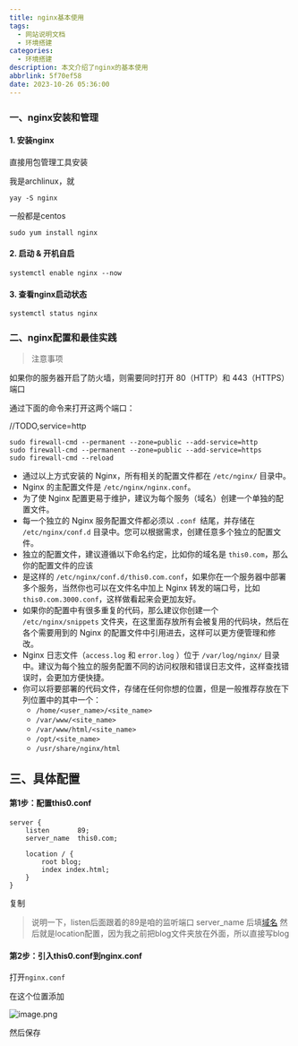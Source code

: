 ```yaml
---
title: nginx基本使用
tags:
  - 网站说明文档
  - 环境搭建
categories:
  - 环境搭建
description: 本文介绍了nginx的基本使用
abbrlink: 5f70ef58
date: 2023-10-26 05:36:00
---
```

### 一、nginx安装和管理

#### 1. 安装nginx

直接用包管理工具安装

我是archlinux，就

```
yay -S nginx
```
一般都是centos

```
sudo yum install nginx 
```

#### 2. 启动 & 开机自启

```
systemctl enable nginx --now
```

#### 3. 查看nginx启动状态

```
systemctl status nginx
```

### 二、nginx配置和最佳实践

> 注意事项

如果你的服务器开启了防火墙，则需要同时打开 80（HTTP）和 443（HTTPS）端口

通过下面的命令来打开这两个端口：

//TODO,service=http

```routeros
sudo firewall-cmd --permanent --zone=public --add-service=http
sudo firewall-cmd --permanent --zone=public --add-service=https
sudo firewall-cmd --reload
```

- 通过以上方式安装的 Nginx，所有相关的配置文件都在 `/etc/nginx/` 目录中。
- Nginx 的主配置文件是 `/etc/nginx/nginx.conf`。
- 为了使 Nginx 配置更易于维护，建议为每个服务（域名）创建一个单独的配置文件。
- 每一个独立的 Nginx 服务配置文件都必须以 `.conf `结尾，并存储在 `/etc/nginx/conf.d` 目录中。您可以根据需求，创建任意多个独立的配置文件。
- 独立的配置文件，建议遵循以下命名约定，比如你的域名是 `this0.com`，那么你的配置文件的应该
- 是这样的 `/etc/nginx/conf.d/this0.com.conf`，如果你在一个服务器中部署多个服务，当然你也可以在文件名中加上 Nginx 转发的端口号，比如 `this0.com.3000.conf`，这样做看起来会更加友好。
- 如果你的配置中有很多重复的代码，那么建议你创建一个 `/etc/nginx/snippets` 文件夹，在这里面存放所有会被复用的代码块，然后在各个需要用到的 Nginx 的配置文件中引用进去，这样可以更方便管理和修改。
- Nginx 日志文件（`access.log` 和 `error.log` ）位于 `/var/log/nginx/` 目录中。建议为每个独立的服务配置不同的访问权限和错误日志文件，这样查找错误时，会更加方便快捷。
- 你可以将要部署的代码文件，存储在任何你想的位置，但是一般推荐存放在下列位置中的其中一个：
  - `/home/<user_name>/<site_name>`
  - `/var/www/<site_name>`
  - `/var/www/html/<site_name>`
  - `/opt/<site_name>`
  - `/usr/share/nginx/html`

## 三、具体配置

#### 第1步：配置this0.conf

```nginx
server {
    listen       89;
    server_name  this0.com;

    location / {
        root blog;
        index index.html;
    }
}
```

复制

> 说明一下，listen后面跟着的89是咱的监听端口 server_name 后填[域名](https://cloud.tencent.com/act/pro/domain-sales?from_column=20065&from=20065) 然后就是location配置，因为我之前把blog文件夹放在外面，所以直接写blog

#### 第2步：引入this0.conf到nginx.conf

   打开`nginx.conf`

   在这个位置添加

![image.png](https://blog-resources.this0.com/image/202405101324919.png?x-oss-process=style/this0-blog)

然后保存
